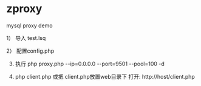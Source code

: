 # zproxy
mysql proxy demo

1） 导入 test.lsq

2） 配置config.php

3)  执行 php proxy.php --ip=0.0.0.0 --port=9501 --pool=100 -d

4)  php client.php 或把 client.php放置web目录下 打开: http://host/client.php
